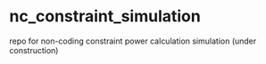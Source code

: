 # nc_constraint_simulation
repo for non-coding constraint power calculation simulation (under construction)

